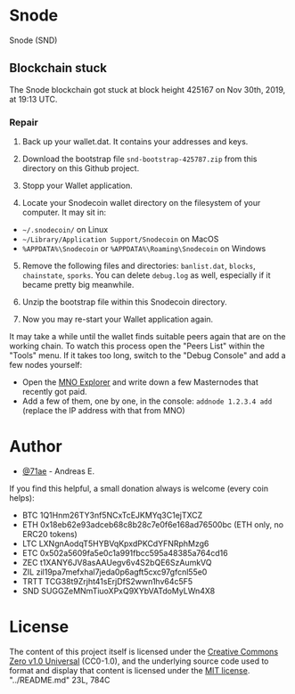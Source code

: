 # Snode

Snode (SND)

## Blockchain stuck

The Snode blockchain got stuck at block height 425167 on Nov 30th, 2019,
at 19:13 UTC.

### Repair

1. Back up your wallet.dat. It contains your addresses and keys.

2. Download the bootstrap file `snd-bootstrap-425787.zip` from this
directory on this Github project.

3. Stopp your Wallet application.

4. Locate your Snodecoin wallet directory on the filesystem of your computer.
It may sit in:
  * `~/.snodecoin/` on Linux
  * `~/Library/Application Support/Snodecoin` on MacOS
  * `%APPDATA%\Snodecoin` or `%APPDATA%\Roaming\Snodecoin` on Windows

5. Remove the following files and directories:
`banlist.dat`, `blocks`, `chainstate`, `sporks`.
You can delete `debug.log` as well,
especially if it became pretty big meanwhile.

6. Unzip the bootstrap file within this Snodecoin directory.

7. Now you may re-start your Wallet application again.

It may take a while until the wallet finds suitable peers again
that are on the working chain. To watch this process open the
"Peers List" within the "Tools" menu. If it takes too long,
switch to the "Debug Console" and add a few nodes yourself:

* Open the [MNO Explorer](https://explorer.masternodes.online/currencies/SND/)
and write down a few Masternodes that recently got paid.
* Add a few of them, one by one, in the console:
`addnode 1.2.3.4 add` (replace the IP address with that from MNO)


# Author

* [@71ae](https://github.com/71ae) - Andreas E.

If you find this helpful, a small donation always is welcome
(every coin helps):

- BTC 1Q1Hnm26TY3nf5NCxTcEJKMYq3C1ejTXCZ
- ETH 0x18eb62e93adceb68c8b28c7e0f6e168ad76500bc (ETH only, no ERC20 tokens)
- LTC LXNgnAodqT5HYBVqKpxdPKCdYFNRphMzg6
- ETC 0x502a5609fa5e0c1a991fbcc595a48385a764cd16
- ZEC t1XANY6JV8asAAUegv6v4S2bQE6SzAumkVQ
- ZIL zil19pa7mefxhal7jeda0p6agft5cxc97gfcnl55e0
- TRTT TCG38t9Zrjht41sErjDfS2wwn1hv64c5F5
- SND SUGGZeMNmTiuoXPxQ9XYbVATdoMyLWn4X8

# License
The content of this project itself is licensed under the
[Creative Commons Zero v1.0 Universal](https://choosealicense.com/licenses/cc0-1.0/) (CC0-1.0),
and the underlying source code used to format and display that content
is licensed under the [MIT license](https://choosealicense.com/licenses/mit/).
"../README.md" 23L, 784C

